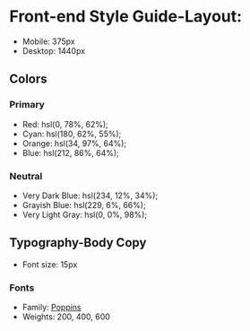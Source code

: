 # Front-end Style Guide-Layout:

- Mobile: 375px
- Desktop: 1440px

## Colors
### Primary
- Red: hsl(0, 78%, 62%);
- Cyan: hsl(180, 62%, 55%);
- Orange: hsl(34, 97%, 64%);
- Blue: hsl(212, 86%, 64%);
### Neutral
- Very Dark Blue: hsl(234, 12%, 34%);
- Grayish Blue: hsl(229, 6%, 66%);
- Very Light Gray: hsl(0, 0%, 98%);

## Typography-Body Copy
- Font size: 15px

### Fonts
- Family: [Poppins](https://fonts.google.com/specimen/Poppins)
- Weights: 200, 400, 600
